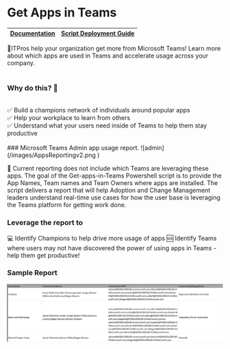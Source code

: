 # Get Apps in Teams

|[Documentation](https://github.com/SteveoMS/Get-apps-in-Teams/wiki/Documentation)|[Script Deployment Guide](https://github.com/SteveoMS/Get-apps-in-Teams/wiki/PowerShell-configuration-to-run-script)
|-------------|----------------|

👋ITPros help your organization get more from Microsoft Teams! Learn more about which apps are used in Teams and accelerate usage across your company.
<br/>
<br/>
### Why do this? 🤔
<br/>
✅ Build a champions network of individuals around popular apps
<br/>
✅ Help your workplace to learn from others
<br/>
✅ Understand what your users need inside of Teams to help them stay productive
<br/>
<br/>
### Microsoft Teams Admin app usage report.
![admin](/images/AppsReportingv2.png )

📰 Current reporting does not include which Teams are leveraging these apps. The goal of the Get-apps-in-Teams Powershell script is to provide the App Names, Team names and Team Owners where apps are installed. The script delivers a report that will help Adoption and Change Management leaders understand real-time use cases for how the user base is leveraging the Teams platform for getting work done.

### Leverage the report to
💻 Identify Champions to help drive more usage of apps
🆘 Identify Teams where users may not have discovered the power of using apps in Teams - help them get productive!
### Sample Report
![csv](/images/CSVReport.png )
